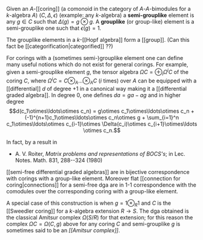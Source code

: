 Given an $A$-[[coring]] (a comonoid in the category of $A$-$A$-bimodules for a $k$-algebra $A$) $(C,\Delta,\epsilon)$ (example: any $k$-algebra) a __semi-grouplike__ element is any $g\in C$ such that $\Delta(g) = g\otimes g$. 
A __grouplike__ (or group-like) element is a semi-grouplike one such that $\epsilon(g) = 1$. 

The grouplike elements in a $k$-[[Hopf algebra]] form a [[group]]. (Can this fact be [[categorification|categorified]] ??)

For corings with a (sometimes semi-)grouplike element one can define many useful notions which do not exist for general corings.  For example, given a semi-grouplike element $g$, the tensor algebra $\Omega C = \oplus_i \Omega^i C$ of the coring $C$, where $\Omega^i C = C\otimes_A \ldots \otimes_A C$ ($i$ times) over $A$ can be equipped with a [[differential]] $d$ of degree $+1$ in a canonical way making it a [[differential graded algebra]]. In degree $0$, one defines $d a = g a - a g$ and in higher degree 
$$d(c_1\otimes\ldots\otimes c_n) = g\otimes c_1\otimes\ldots\otimes c_n + (-1)^{n+1}c_1\otimes\ldots\otimes c_n\otimes g + \sum_{i=1}^n c_1\otimes\ldots\otimes c_{i-1}\otimes \Delta(c_i)\otimes c_{i+1}\otimes\ldots \otimes c_n.$$

In fact, by a result in

* A. V. Roiter, _Matrix problems and representations of BOCS's_; in Lec. Notes. Math. 831, 288--324 (1980)

[[semi-free differential graded algebras]] are in bijective correspondence with corings with a group-like element. Moreover flat [[connection for coring|connections]] for a semi-free dga are in $1$-$1$ correspondence with the comodules over the corresponding coring with a group-like element.

A special case of this construction is when $g = 1\otimes_R 1$ and $C$ is the [[Sweedler coring]] for a $k$-algebra extension $R\to S$. The dga obtained is the classical Amitsur complex $\Omega(S/R)$ for that extension; for this reason the complex $\Omega C = \Omega(C,g)$ above for any coring $C$ and semi-grouplike $g$ is sometimes said to be an _[[Amitsur complex]]_. 